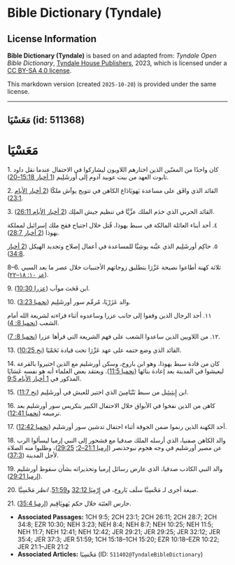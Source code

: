 # Bible Dictionary (Tyndale)

## License Information

**Bible Dictionary (Tyndale)** is based on and adapted from: _Tyndale Open Bible Dictionary_, [Tyndale House Publishers](https://tyndaleopenresources.com/), 2023, which is licensed under a [CC BY-SA 4.0 license](https://creativecommons.org/licenses/by-sa/4.0/legalcode.en).

This markdown version (created `2025-10-20`) is provided under the same license.



--------------------------------

## مَعَسْيَا (id: 511368)

مَعَسْيَا
=========

1\. كان واحدًا من المغنّين الذين اختارهم اللاويون ليشاركوا في الاحتفال عندما نقل داود تابوت العهد من بيت عوبيد آدوم إلى أورشَلِيم ([1 أخبار 15:18–20](https://ref.ly/1Chr15:18-1Chr15:20)).

2\. القائد الذي وافَق على مساعدة يَهويَادَاع الكاهن في تتويج يوآش ملكًا ([2 أخبار الأيام 23:1](https://ref.ly/2Chr23:1)).

3\. القائد الحربي الذي خدَم الملك عزِّيَّا في تنظيم جيش الملِك ([2 أخبار الأيام 26:11](https://ref.ly/2Chr26:11)).

٤. أحد أبناء العائلة المالكة في سبط يهوذا، قُتل خلال اجتياح فقح ملك إسرائيل لمملكة يهوذا ([2 أخبار 28:7](https://ref.ly/2Chr28:7)).

٥. حاكِم أورشَلِيم الذي عيَّنه يوشِيَّا للمساعدة في أعمال إصلاح وتجديد الهيكل ([2 أخبار 34:8](https://ref.ly/2Chr34:8)).

8–6\. ثلاثة كهنة أطاعوا نصيحة عَزْرَا بتطليق زوجاتهم الأجنبيات خلال عصر ما بعد السبي ([عز ١٠: ١٨–٢٢](https://ref.ly/Ezra10:18-Ezra10:22)).

9\. ابن فَحَث موآب ([عزرا 10:30](https://ref.ly/Ezra10:30)).

10\. والد عَزَرْيَا، مُرمِّم سور أورشَلِيم ([نحميا 3:23](https://ref.ly/Neh3:23)).

١١. أحد الرجال الذين وقفوا إلى جانب عزرا وساعدوه أثناء قراءته لشريعة الله أمام الشعب ([نحميا 8: 4](https://ref.ly/Neh8:4)).

١٢. من اللاويين الذين ساعدوا الشعب على فهم الشريعة التي قرأها عزرا ([نحميا 8: 7](https://ref.ly/Neh8:7)).

13\. القائد الذي وضع ختمه على عهد عَزْرَا تحت قيادة نَحَمْيَا ([نح 10:25](https://ref.ly/Neh10:25)).

14\. كان من قادة سبط يهوذا، وهو ابن باروخ، وسكن أورشليم مع الذين اختيروا بالقرعة ليعيشوا في المدينة بعد إعادة بنائها ([نحميا 11:5](https://ref.ly/Neh11:5)). ويعتقد بعض العلماء أنه هو نفسه عَسَايَا المذكور في [1 أخبار الأيام 9:5](https://ref.ly/1Chr9:5).

15\. ابن إِيثِيئِيل من سبط بَنْيَامِينَ الذي اختير للعيش في أورشَلِيم ([نح 11:7](https://ref.ly/Neh11:7)).

16\. كاهن من الذين نفخوا في الأبواق خلال الاحتفال الكبير بتكريس سور أورشليم بعد ترميمه ([نحميا 12:41](https://ref.ly/Neh12:41)).

17\. أحد الكهنة الذين رنموا ضمن الجوقة أثناء احتفال تدشين سور أورشليم ([نحميا 12:42](https://ref.ly/Neh12:42)).

18\. والد الكاهن صفنيا، الذي أرسله الملك صدقيا مع فشحور إلى النبي إرميا ليسألوا الرب عن مصير أورشليم في وجه هجوم نبوخذنصر ([إرميا 21:1–2؛](https://ref.ly/Jer21:1-Jer21:2) [29:25](https://ref.ly/Jer29:25))، وطلبوا منه الصلاة لأجل المدينة ([37:3](https://ref.ly/Jer37:3)).

19\. والد النبي الكاذب صدقيا، الذي عارض رسائل إرميا وتحذيراته بشأن سقوط أورشليم ([إرميا 29:21](https://ref.ly/Jer29:21)).

20\. صيغة أخرى لـ مَحْسِيَّا سلَف بَاروخ، في [إِرْمِيَا 32:12](https://ref.ly/Jer32:12) و[51:59](https://ref.ly/Jer51:59). *انظر* مَحْسِيَّا.

21\. حارس العتَبَة خلال حكم يَهويَاقِيم ([إرميا 35:4](https://ref.ly/Jer35:4)).

* **Associated Passages:** 1CH 9:5; 2CH 23:1; 2CH 26:11; 2CH 28:7; 2CH 34:8; EZR 10:30; NEH 3:23; NEH 8:4; NEH 8:7; NEH 10:25; NEH 11:5; NEH 11:7; NEH 12:41; NEH 12:42; JER 29:21; JER 29:25; JER 32:12; JER 35:4; JER 37:3; JER 51:59; 1CH 15:18–1CH 15:20; EZR 10:18–EZR 10:22; JER 21:1–JER 21:2
* **Associated Articles:** مَحْسِيَا  (ID: `511402@TyndaleBibleDictionary`)

